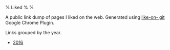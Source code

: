 % Liked
%
%

A public link dump of pages I liked on the web. Generated using [like-on-
git](https://github.com/Idnan/like-on-git/) Google Chrome Plugin.


Links grouped by the year.

* [2016](2016.html)
